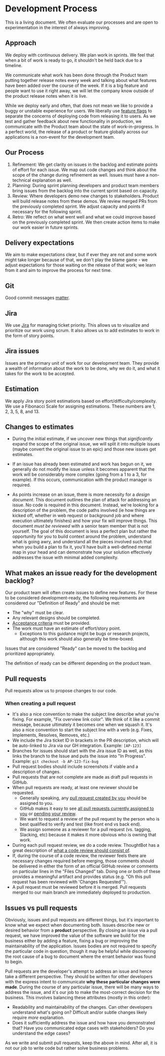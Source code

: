 # Development Process

This is a living document. We often evaluate our processes and are open to experimentation in the interest of always improving.

## Approach

We deploy with continuous delivery. We plan work in sprints. We feel that when a bit of work is ready to go, it shouldn't be held back due to a timeline.

We communicate what work has been done through the Product team putting together release notes every week and talking about what features have been added over the course of the week. If it is a big feature and people want to use it right away, we will let the company know outside of the product release notes when it is live.

While we deploy early and often, that does not mean we like to provide a buggy or unstable experience for users. We liberally use [feature flags](https://en.wikipedia.org/wiki/Feature_toggle) to separate the concerns of deploying code from releasing it to users. As we test and gather feedback about new functionality in production, we communicate with the Product team about the state of work-in-progress. In a perfect world, the release of a product or feature globally across our applications is a non-event for the development team.

## Our Process

1. Refinement: We get clarity on issues in the backlog and estimate points of effort for each issue. We map out code changes and think about the scope of the change during refinement as well. Issues must have a non-technical explanation as well.
1. Planning: During sprint planning developers and product team members bring issues from the backlog into the current sprint based on capacity.
1. Review: Where developers demo new changes to stakeholders. Product will build release notes from these demos. We review merged PRs from the previously completed sprint. We adjust capacity and points if necessary for the following sprint.
1. Retro: We reflect on what went well and what we could improve based on the previously completed sprint. We then create action items to make our work easier in future sprints.

## Delivery expectations

We aim to make expectations clear, but if ever they are not and some work might take longer because of that, we don't play the blame game - we adjust expectations for those waiting on the release of that work; we learn from it and aim to improve the process for next time.

## Git

Good commit messages [matter](http://chris.beams.io/posts/git-commit).

## Jira

We use [Jira](http://jira.atlassian.net) for managing ticket priority. This allows us to visualize and prioritize our work using scrum. It also allows us to add estimates to work in the form of story points.

## Jira issues

Issues are the primary unit of work for our development team. They provide a wealth of information about the work to be done, why we do it, and what it takes for the work to be accepted.

## Estimation

We apply Jira story point estimations based on effort/difficulty/complexity. We use a Fibonacci Scale for assigning estimations. These numbers are 1, 2, 3, 5, 8, and 13.

## Changes to estimates

- During the initial estimate, if we uncover new things that _significantly_ expand the scope of the original issue, we will split it into multiple issues (maybe convert the original issue to an epic) and those new issues get estimates.
- If an issue has already been estimated and work has begun on it, we generally do not modify the issue unless it becomes apparent that the work will be considerably more complex (going from a 1 to a 3, for example). If this occurs, communication with the product manager is required.

- As points increase on an issue, there is more necessity for a _design document_.
  This document outlines the plan of attack for addressing an issue. No code is
  required in this document. Instead, we're looking for a description of the
  problem, the code paths involved (ie how things are kicked off, whether in web
  request or background job and where execution ultimately finishes) and how your
  fix will improve things. This document _must be reviewed_ with a senior team
  member that is not yourself. The goal of this document is less a perfect plan but
  rather the opportunity for you to build context around the problem, understand
  what is going awry, and understand all the pieces involved such that when you
  build a plan to fix it, you'll have built a well-defined mental map in your head
  and can demonstrate how your solution effectively addresses the issue with minimal
  added complexity.

## What makes an issue ready for the development backlog?

Our product team will often create issues to define new features. For these to be considered development-ready, the following requirements are considered our "Definition of Ready" and should be met:

- The "why" must be clear.
- Any relevant designs should be completed.
- [Acceptance criteria](https://nomad8.com/acceptance_criteria) must be provided.
- The work must have an estimate of effort/story point.
  - Exceptions to this guidance might be bugs or research projects, although this work should also generally be time-boxed.

Issues that are considered "Ready" can be moved to the backlog and prioritized appropriately.

The definition of ready can be different depending on the product team.

## Pull requests

Pull requests allow us to propose changes to our code.

### When creating a pull request

- It's also a nice convention to make the subject line describe what you're fixing. For example, "Fix overview link color". We think of it like a commit message, because ultimately it becomes one when we squash it. It's also a nice convention to start the subject line with a verb (e.g. Fixes, Implements, Resolves, Removes, etc.)
- We include the Jira ticket ID in brackets in the PR description, which will be auto-linked to Jira via our GH integration. Example: `[AP-123]`
- Branches for issues should start with the Jira issue ID as well, as this links the branch to the Issue and puts the issue into "In Progress".
  Example: `git checkout -b AP-123-fix-bug`
- Pull request bodies should include screenshots if viable and a description of changes.
- Pull requests that are not complete are made as draft pull requests in GitHub.
- When pull requests are ready, at least one reviewer should be requested.
  - Generally speaking, any [pull request created by you](https://github.com/pulls?user%3Astratasan) should be assigned to you.
  - GitHub makes it easy to see [all pull requests currently assigned to you](https://github.com/pulls/assigned/?user%3Astratasan) or [pending your review](https://github.com/pulls/review-requested?user=stratasan).
  - We want to request a review of the pull request by the person who is best qualified to
    verify and test (like front end vs back end).
  - We assign someone as a reviewer for a pull request (vs. tagging, Slacking, etc) because
    it makes it more obvious who is owning that work.
- During each pull request review, we do a code review. ThoughtBot has a great description of [what a code review should consist of](https://github.com/thoughtbot/guides/tree/master/code-review).
- If, during the course of a code review, the reviewer feels there are necessary changes required before merging, those comments should be delivered in either the form of an official GitHub review or comments on particular lines in the "Files Changed" tab. Doing one or both of these provides a meaningful artifact and provides status (e.g. "Oh this pull request has been reviewed with 'Changes Requested'").
- A pull request must be reviewed before it is merged. Pull requests merged to our main branch are immediately deployed to production.

## Issues vs pull requests

Obviously, issues and pull requests are different things, but it's important to know what
we expect when documenting both. Issues describe new or desired behavior from a
**product** perspective. By closing an issue via a pull request, we have improved the value of the
software we build for the business either by adding a feature, fixing a bug or improving
the maintainability of the application. Issues bodies are not required to specify the
particular code in question, though it may be helpful while discovering the root
cause of a bug to document where the errant behavior was found to begin.

Pull requests are the developer's attempt to address an issue and hence take a different
perspective. They should be written for other developers with the express intent to communicate
**why these particular changes were made**. During the course of any particular issue, there
will be many ways to address the issue, and it's our job to make the most-correct decision
for the business. This involves balancing these attributes (mostly in this order):

- Readability and maintainability of the changes. Can other developers understand what's going on? Difficult and/or subtle changes likely require _more_ explanation.
- Does it sufficiently address the issue and how have you demonstrated that? Have you communicated edge cases with stakeholders? Do you understand the edge cases?

As we write and submit pull requests, keep the above in mind. After all, it is not our job to write code but rather solve business problems.
